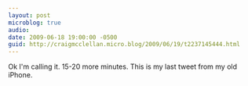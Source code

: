 ```yaml
---
layout: post
microblog: true
audio: 
date: 2009-06-18 19:00:00 -0500
guid: http://craigmcclellan.micro.blog/2009/06/19/t2237145444.html
---
```

Ok I'm calling it. 15-20 more minutes. This is my last tweet from my old iPhone.
